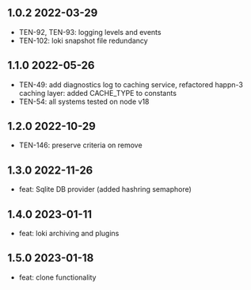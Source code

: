 1.0.2 2022-03-29
-----------------
  - TEN-92, TEN-93: logging levels and events
  - TEN-102: loki snapshot  file redundancy

1.1.0 2022-05-26
-----------------
  - TEN-49: add diagnostics log to caching service, refactored happn-3 caching layer: added CACHE_TYPE to constants
  - TEN-54: all systems tested on node v18

1.2.0 2022-10-29
-----------------
  - TEN-146: preserve criteria on remove

1.3.0 2022-11-26
-----------------
  - feat: Sqlite DB provider (added hashring semaphore)

1.4.0 2023-01-11
-----------------
  - feat: loki archiving and plugins 

1.5.0 2023-01-18
-----------------
  - feat: clone functionality